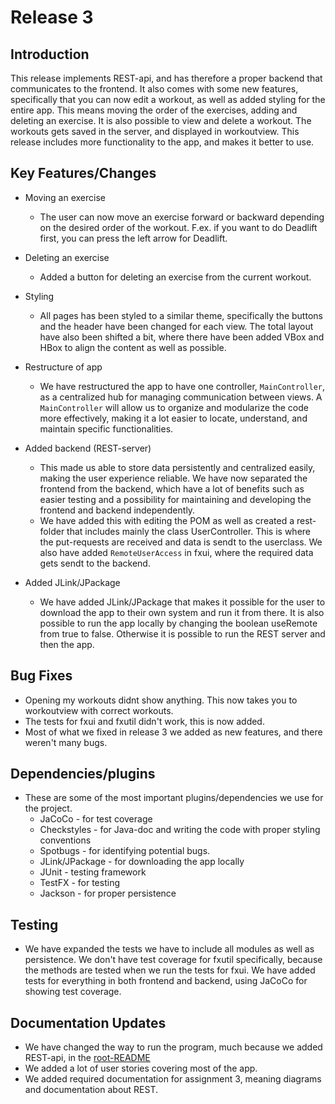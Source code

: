 # Release 3

## Introduction

This release implements REST-api, and has therefore a proper backend that communicates to the frontend. It also comes with some new features, specifically that you can now edit a workout, as well as added styling for the entire app. This means moving the order of the exercises, adding and deleting an exercise. It is also possible to view and delete a workout. The workouts gets saved in the server, and displayed in workoutview.
This release includes more functionality to the app, and makes it better to use.

## Key Features/Changes

- Moving an exercise
  - The user can now move an exercise forward or backward depending on the desired order of the workout. F.ex. if you want to do Deadlift first, you can press the left arrow for Deadlift.
- Deleting an exercise
  - Added a button for deleting an exercise from the current workout.

- Styling
  - All pages has been styled to a similar theme, specifically the buttons and the header have been changed for each view. The total layout have also been shifted a bit, where there have been added VBox and HBox to align the content as well as possible.
- Restructure of app
  - We have restructured the app to have one controller, `MainController`, as a centralized hub for managing communication between views. A `MainController` will allow us to organize and modularize the code more effectively, making it a lot easier to locate, understand, and maintain specific functionalities.
- Added backend (REST-server)
  - This made us able to store data persistently and centralized easily, making the user experience reliable. We have now separated the frontend from the backend, which have a lot of benefits such as easier testing and a possibility for maintaining and developing the frontend and backend independently.
  - We have added this with editing the POM as well as created a rest-folder that includes mainly the class UserController. This is where the put-requests are received and data is sendt to the userclass. We also have added `RemoteUserAccess` in fxui, where the required data gets sendt to the backend.
- Added JLink/JPackage
  - We have added JLink/JPackage that makes it possible for the user to download the app to their own system and run it from there. It is also possible to run the app locally by changing the boolean useRemote from true to false. Otherwise it is possible to run the REST server and then the app.

## Bug Fixes

- Opening my workouts didnt show anything. This now takes you to workoutview with correct workouts.
- The tests for fxui and fxutil didn't work, this is now added.
- Most of what we fixed in release 3 we added as new features, and there weren't many bugs.

## Dependencies/plugins

- These are some of the most important plugins/dependencies we use for the project.
  - JaCoCo - for test coverage
  - Checkstyles - for Java-doc and writing the code with proper styling conventions
  - Spotbugs - for identifying potential bugs.
  - JLink/JPackage - for downloading the app locally
  - JUnit - testing framework
  - TestFX - for testing
  - Jackson - for proper persistence

## Testing

- We have expanded the tests we have to include all modules as well as persistence. We don't have test coverage for fxutil specifically, because the methods are tested when we run the tests for fxui. We have added tests for everything in both frontend and backend, using JaCoCo for showing test coverage.

## Documentation Updates

- We have changed the way to run the program, much because we added REST-api, in the [root-README](../../README.md)
- We added a lot of user stories covering most of the app.
- We added required documentation for assignment 3, meaning diagrams and documentation about REST.
